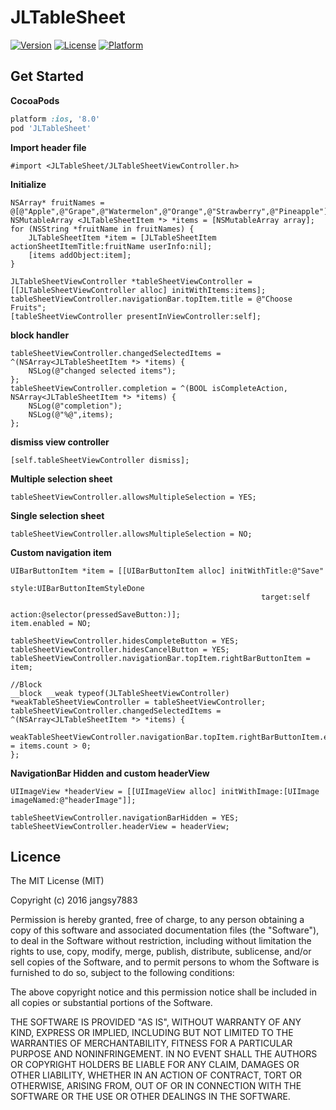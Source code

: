 # JLTableSheet
[![Version](https://img.shields.io/cocoapods/v/JLTableSheet.svg?style=flat)](http://cocoadocs.org/docsets/JLTableSheet)
[![License](https://img.shields.io/cocoapods/l/JLTableSheet.svg?style=flat)](http://cocoadocs.org/docsets/JLTableSheet)
[![Platform](https://img.shields.io/cocoapods/p/JLTableSheet.svg?style=flat)](http://cocoadocs.org/docsets/JLTableSheet)

## Get Started
**CocoaPods**
```ruby
platform :ios, '8.0'
pod 'JLTableSheet'
```

**Import header file**
```objc
#import <JLTableSheet/JLTableSheetViewController.h>
```

**Initialize**
```objc
NSArray* fruitNames = @[@"Apple",@"Grape",@"Watermelon",@"Orange",@"Strawberry",@"Pineapple"];
NSMutableArray <JLTableSheetItem *> *items = [NSMutableArray array];
for (NSString *fruitName in fruitNames) {
    JLTableSheetItem *item = [JLTableSheetItem actionSheetItemTitle:fruitName userInfo:nil];
    [items addObject:item];
}

JLTableSheetViewController *tableSheetViewController = [[JLTableSheetViewController alloc] initWithItems:items];
tableSheetViewController.navigationBar.topItem.title = @"Choose Fruits";
[tableSheetViewController presentInViewController:self];
```
**block handler**
```objc
tableSheetViewController.changedSelectedItems = ^(NSArray<JLTableSheetItem *> *items) {
    NSLog(@"changed selected items");
};
tableSheetViewController.completion = ^(BOOL isCompleteAction, NSArray<JLTableSheetItem *> *items) {
    NSLog(@"completion");
    NSLog(@"%@",items);
};
```

**dismiss view controller**
```objc
[self.tableSheetViewController dismiss];
```

**Multiple selection sheet**
```objc
tableSheetViewController.allowsMultipleSelection = YES;
```

**Single selection sheet**
```objc
tableSheetViewController.allowsMultipleSelection = NO;
```

**Custom navigation item**
```objc
UIBarButtonItem *item = [[UIBarButtonItem alloc] initWithTitle:@"Save"
                                                         style:UIBarButtonItemStyleDone
                                                        target:self
                                                        action:@selector(pressedSaveButton:)];
item.enabled = NO;

tableSheetViewController.hidesCompleteButton = YES;
tableSheetViewController.hidesCancelButton = YES;
tableSheetViewController.navigationBar.topItem.rightBarButtonItem = item;

//Block
__block __weak typeof(JLTableSheetViewController) *weakTableSheetViewController = tableSheetViewController;
tableSheetViewController.changedSelectedItems = ^(NSArray<JLTableSheetItem *> *items) {
    weakTableSheetViewController.navigationBar.topItem.rightBarButtonItem.enabled = items.count > 0;
};
```

**NavigationBar Hidden and custom headerView**
```objc
UIImageView *headerView = [[UIImageView alloc] initWithImage:[UIImage imageNamed:@"headerImage"]];

tableSheetViewController.navigationBarHidden = YES;
tableSheetViewController.headerView = headerView; 
```

## Licence
The MIT License (MIT)

Copyright (c) 2016 jangsy7883

Permission is hereby granted, free of charge, to any person obtaining a copy
of this software and associated documentation files (the "Software"), to deal
in the Software without restriction, including without limitation the rights
to use, copy, modify, merge, publish, distribute, sublicense, and/or sell
copies of the Software, and to permit persons to whom the Software is
furnished to do so, subject to the following conditions:

The above copyright notice and this permission notice shall be included in all
copies or substantial portions of the Software.

THE SOFTWARE IS PROVIDED "AS IS", WITHOUT WARRANTY OF ANY KIND, EXPRESS OR
IMPLIED, INCLUDING BUT NOT LIMITED TO THE WARRANTIES OF MERCHANTABILITY,
FITNESS FOR A PARTICULAR PURPOSE AND NONINFRINGEMENT. IN NO EVENT SHALL THE
AUTHORS OR COPYRIGHT HOLDERS BE LIABLE FOR ANY CLAIM, DAMAGES OR OTHER
LIABILITY, WHETHER IN AN ACTION OF CONTRACT, TORT OR OTHERWISE, ARISING FROM,
OUT OF OR IN CONNECTION WITH THE SOFTWARE OR THE USE OR OTHER DEALINGS IN THE
SOFTWARE.

